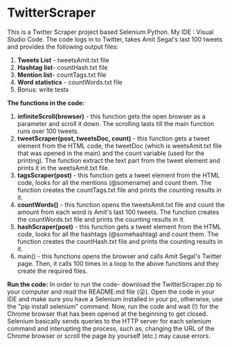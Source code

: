 # TwitterScraper
This is a Twitter Scraper project based Selenium Python.
My IDE : Visual Studio Code.
The code logs in to Twitter, takes Amit Segal's last 100 tweets and provides the following output files:
1. **Tweets List** - tweetsAmit.txt file
1. **Hashtag list**- countHash.txt file
2. **Mention list**- countTags.txt file
3. **Word statistics** - countWords.txt file
4. Bonus: write tests

**The functions in the code:**
1. **infiniteScroll(browser)** - this function gets the open browser as a parameter and scroll it down. The scrolling lasts till the main function runs over 100      tweets.
2. **tweetScraper(post, tweetsDoc, count)** - this function gets a tweet element from the HTML code, the tweetDoc (which is weetsAmit.txt file that was opened in the main) and the count variable (used for the printing). The function extract the text part from the tweet element and prints it in the weetsAmit.txt file.
4. **tagsScraper(post)** - this function gets a tweet element from the HTML code, looks for all the mentions (@somename) and count them. The function creates the countTags.txt file and prints the counting results in it.
5. **countWords()** - this function opens the tweetsAmit.txt file and count the amount from each word is Amit's last 100 tweets. The function creates the countWords.txt file and prints the counting results in it.
6. **hashScraper(post)** - this function gets a tweet element from the HTML code, looks for all the hashtags (@somehashtag) and count them. The function creates the countHash.txt file and prints the counting results in it.
7. main() - this functions opens the browser and calls Amit Segal's Twitter page. Then, it calls 100 times in a loop to the above functions and they create the required files.


**Run the code:**
In order to run the code- download the TwitterScraper.zip to your computer and read the README.md file (😜).
Open the code in your IDE and make sure you have a Selenium installed in your pc, otherwise, use the "pip install selenium" command.
Now, run the code and wait (!) for the Chrome browser that has been opened at the beginning to get closed. Selenium basically sends queries to the HTTP server for each selenium command and interupting the process, such as, changing the URL of the Chrome browser or scroll the page by yourself (etc.) may cause errors.
